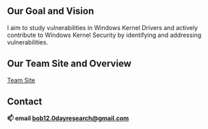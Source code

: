 ## Our Goal and Vision
I aim to study vulnerabilities in Windows Kernel Drivers and actively contribute to Windows Kernel Security by identifying and addressing vulnerabilities.

## Our Team Site and Overview
[Team Site](https://today-0day.gitbook.io/docs_kor/)

## Contact
**📫 email bob12.0dayresearch@gmail.com**
<!--

**Here are some ideas to get you started:**

🙋‍♀️ A short introduction - what is your organization all about?
🌈 Contribution guidelines - how can the community get involved?
👩‍💻 Useful resources - where can the community find your docs? Is there anything else the community should know?
🍿 Fun facts - what does your team eat for breakfast?
🧙 Remember, you can do mighty things with the power of [Markdown](https://docs.github.com/github/writing-on-github/getting-started-with-writing-and-formatting-on-github/basic-writing-and-formatting-syntax)
-->
